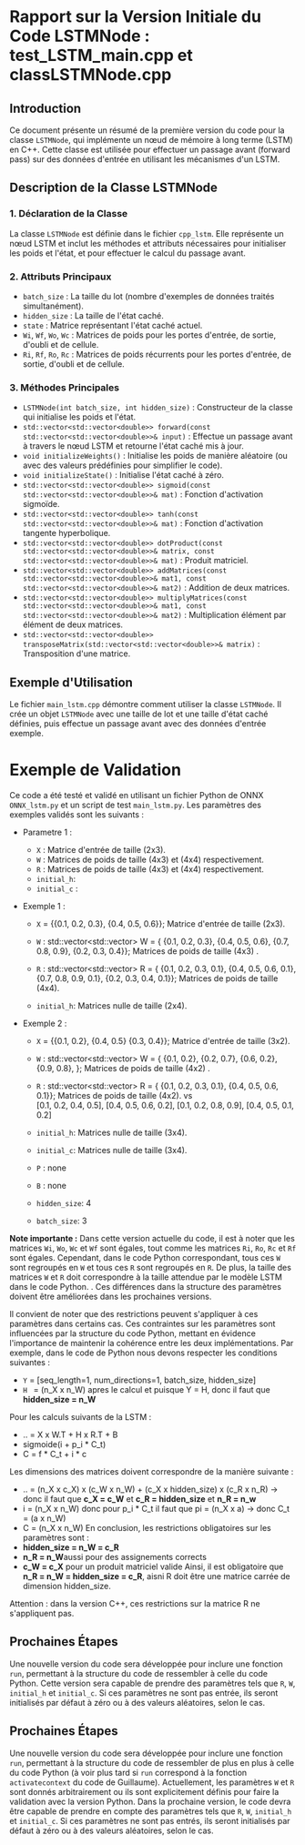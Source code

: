 # Rapport sur la Version Initiale du Code LSTMNode : test_LSTM_main.cpp et classLSTMNode.cpp

## Introduction
Ce document présente un résumé de la première version du code pour la classe `LSTMNode`, qui implémente un nœud de mémoire à long terme (LSTM) en C++. Cette classe est utilisée pour effectuer un passage avant (forward pass) sur des données d'entrée en utilisant les mécanismes d'un LSTM.

## Description de la Classe LSTMNode

### 1. Déclaration de la Classe
La classe `LSTMNode` est définie dans le fichier `cpp_lstm`. Elle représente un nœud LSTM et inclut les méthodes et attributs nécessaires pour initialiser les poids et l'état, et pour effectuer le calcul du passage avant.

### 2. Attributs Principaux
- `batch_size` : La taille du lot (nombre d'exemples de données traités simultanément).
- `hidden_size` : La taille de l'état caché.
- `state` : Matrice représentant l'état caché actuel.
- `Wi`, `Wf`, `Wo`, `Wc` : Matrices de poids pour les portes d'entrée, de sortie, d'oubli et de cellule.
- `Ri`, `Rf`, `Ro`, `Rc` : Matrices de poids récurrents pour les portes d'entrée, de sortie, d'oubli et de cellule.

### 3. Méthodes Principales
- `LSTMNode(int batch_size, int hidden_size)` : Constructeur de la classe qui initialise les poids et l'état.
- `std::vector<std::vector<double>> forward(const std::vector<std::vector<double>>& input)` : Effectue un passage avant à travers le nœud LSTM et retourne l'état caché mis à jour.
- `void initializeWeights()` : Initialise les poids de manière aléatoire (ou avec des valeurs prédéfinies pour simplifier le code).
- `void initializeState()` : Initialise l'état caché à zéro.
- `std::vector<std::vector<double>> sigmoid(const std::vector<std::vector<double>>& mat)` : Fonction d'activation sigmoïde.
- `std::vector<std::vector<double>> tanh(const std::vector<std::vector<double>>& mat)` : Fonction d'activation tangente hyperbolique.
- `std::vector<std::vector<double>> dotProduct(const std::vector<std::vector<double>>& matrix, const std::vector<std::vector<double>>& mat)` : Produit matriciel.
- `std::vector<std::vector<double>> addMatrices(const std::vector<std::vector<double>>& mat1, const std::vector<std::vector<double>>& mat2)` : Addition de deux matrices.
- `std::vector<std::vector<double>> multiplyMatrices(const std::vector<std::vector<double>>& mat1, const std::vector<std::vector<double>>& mat2)` : Multiplication élément par élément de deux matrices.
- `std::vector<std::vector<double>> transposeMatrix(std::vector<std::vector<double>>& matrix)` : Transposition d'une matrice.

## Exemple d'Utilisation
Le fichier `main_lstm.cpp` démontre comment utiliser la classe `LSTMNode`.
Il crée un objet `LSTMNode` avec une taille de lot et une taille d'état caché définies, puis effectue un passage avant avec des données d'entrée exemple.

# Exemple de Validation
Ce code a été testé et validé en utilisant un fichier Python de ONNX `ONNX_lstm.py` et un script de test `main_lstm.py`. Les paramètres des exemples validés sont les suivants :

- Parametre 
1 :
  - `X` : Matrice d'entrée de taille (2x3).
  - `W` : Matrices de poids de taille (4x3) et (4x4) respectivement.
  - `R` : Matrices de poids de taille (4x3) et (4x4) respectivement.
  - `initial_h`: 
  - `initial_c` :

- Exemple 1 :
  - `X` = {{0.1, 0.2, 0.3},
            {0.4, 0.5, 0.6}}; Matrice d'entrée de taille (2x3).
  - `W` : std::vector<std::vector<double>> W = {
        {0.1, 0.2, 0.3},
        {0.4, 0.5, 0.6},
        {0.7, 0.8, 0.9},
        {0.2, 0.3, 0.4}}; Matrices de poids de taille (4x3) .

  - `R` :   std::vector<std::vector<double>> R = {
        {0.1, 0.2, 0.3, 0.1},
        {0.4, 0.5, 0.6, 0.1},
        {0.7, 0.8, 0.9, 0.1},
        {0.2, 0.3, 0.4, 0.1}}; Matrices de poids de taille (4x4).

  - `initial_h`:   Matrices nulle de taille (2x4).

- Exemple 2 :
  - `X` = {{0.1, 0.2},
            {0.4, 0.5}
            {0.3, 0.4}}; Matrice d'entrée de taille (3x2).

  - `W` : std::vector<std::vector<double>> W = {
        {0.1, 0.2},
        {0.2, 0.7},
        {0.6, 0.2},
        {0.9, 0.8},
        }; Matrices de poids de taille (4x2) .

  - `R` :   std::vector<std::vector<double>> R = {
        {0.1, 0.2, 0.3, 0.1},
        {0.4, 0.5, 0.6, 0.1}}; Matrices de poids de taille (4x2).
         vs      
                [0.1, 0.2, 0.4, 0.5],
               [0.4, 0.5, 0.6, 0.2],
               [0.1, 0.2, 0.8, 0.9],
               [0.4, 0.5, 0.1, 0.2]
  - `initial_h`:   Matrices nulle de taille (3x4).
  - `initial_c`:   Matrices nulle de taille (3x4).
  - `P` :  none 
  - `B` :  none  
  - `hidden_size`: 4
  - `batch_size`: 3

**Note importante :** Dans cette version actuelle du code, il est à noter que les matrices `Wi`, `Wo`, `Wc` et `Wf` sont égales, tout comme les matrices `Ri`, `Ro`, `Rc` et `Rf` sont égales. Cependant, dans le code Python correspondant, tous ces `W` sont regroupés en `W` et tous ces `R` sont regroupés en `R`. De plus, la taille des matrices `W` et `R` doit correspondre à la taille attendue par le modèle LSTM dans le code Python. . Ces différences dans la structure des paramètres doivent être améliorées dans les prochaines versions.


Il convient de noter que des restrictions peuvent s'appliquer à ces paramètres dans certains cas. 
Ces contraintes sur les paramètres sont influencées par la structure du code Python, mettant en évidence l'importance de maintenir la cohérence entre les deux implémentations. 
Par exemple, dans le code de Python nous devons respecter les conditions suivantes :

  - `Y` = [seq_length=1, num_directions=1, batch_size, hidden_size]
  - `H ` = (n_X x n_W) apres le calcul
  et puisque Y = H, donc il faut que **hidden_size = n_W**

Pour les calculs suivants de la LSTM :
  - .. = X x W.T + H x R.T + B
  - sigmoide(i + p_i * C_t)
  - C = f * C_t + i * c

Les dimensions des matrices doivent correspondre de la manière suivante :
  - .. = (n_X x c_X) x (c_W x n_W) + (c_X x hidden_size) x (c_R x n_R)      -> donc il faut que **c_X = c_W** et **c_R = hidden_size** et **n_R = n_w**
  - i = (n_X x n_W) donc pour p_i * C_t il faut que pi = (n_X x a)          -> donc C_t = (a x n_W)
  - C = (n_X x n_W)
En conclusion, les restrictions obligatoires sur les paramètres sont :
  - **hidden_size = n_W = c_R**
  - **n_R = n_W**aussi pour des assignements corrects
  - **c_W = c_X** pour un produit matriciel valide
Ainsi, il est obligatoire que **n_R = n_W = hidden_size = c_R**, aisni R doit être une matrice carrée de dimension hidden_size.

Attention : dans la version C++, ces restrictions sur la matrice R ne s'appliquent pas.


## Prochaines Étapes
Une nouvelle version du code sera développée pour inclure une fonction `run`, permettant à la structure du code de ressembler à celle du code Python. Cette version sera capable de prendre des paramètres tels que `R`, `W`, `initial_h` et `initial_c`. Si ces paramètres ne sont pas entrée, ils seront initialisés par défaut à zéro ou à des valeurs aléatoires, selon le cas.


## Prochaines Étapes
Une nouvelle version du code sera développée pour inclure une fonction `run`, permettant à la structure du code de ressembler de plus en plus à celle du code Python (à voir plus tard si `run` correspond à la fonction `activatecontext` du code de Guillaume). 
Actuellement, les paramètres  `W` et `R` sont donnés arbitrairement ou ils sont explicitement définis pour faire la validation avec la version Python. 
Dans la prochaine version, le code devra être capable de prendre en compte des paramètres tels que `R`, `W`, `initial_h` et `initial_c`. Si ces paramètres ne sont pas entrés, ils seront initialisés par défaut à zéro ou à des valeurs aléatoires, selon le cas.
